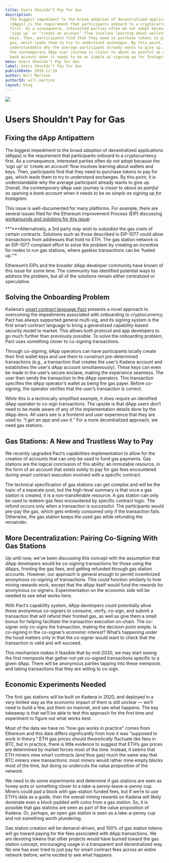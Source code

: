 ```yaml
---
title: Users Shouldn’t Pay for Gas
description:
  The biggest impediment to the broad adoption of decentralized applications
  (dApps) is the requirement that participants onboard to a cryptocurrency
  first. As a consequence, interested parties often do not adopt because the
  ‘sign up’ or ‘create an account’ flow involves learning about wallets and
  keys. Then, participants find that they need to purchase tokens to pay for
  gas, which leads them to try to understand exchanges. By this point, it is
  understandable why the average participant already wants to give up. Overall,
  the contemporary dApp user journey is closer to about as painful as opening a
  bank account when it needs to be as simple as signing up for Instagram.
menu: Users Shouldn’t Pay for Gas
label: Users Shouldn’t Pay for Gas
publishDate: 2019-12-19
author: Will Martino
authorId: will.martino
layout: blog
---
```


![](/assets/blog/2019/1_2tCoP7nddaQefAs0TVlygg.webp)

# Users Shouldn’t Pay for Gas

## Fixing the dApp Antipattern

The biggest impediment to the broad adoption of decentralized applications
(dApps) is the requirement that participants onboard to a cryptocurrency first.
As a consequence, interested parties often do not adopt because the ‘sign up’ or
‘create an account’ flow involves learning about wallets and keys. Then,
participants find that they need to purchase tokens to pay for gas, which leads
them to try to understand exchanges. By this point, it is understandable why the
average participant already wants to give up. Overall, the contemporary dApp
user journey is closer to _about as painful as opening a bank account_ when it
needs to be _as simple as signing up for Instagram._

This issue is well-documented for many platforms. For example, there are several
issues filed for the Ethereum Improvement Process (EIP) discussing
[workarounds and solutions for this issue](https://eips.ethereum.org/EIPS/eip-1613):

**“\***Alternatively, a 3rd party may wish to subsidize the gas costs of certain
contracts. Solutions such as those described in EIP-1077 could allow
transactions from addresses that hold no ETH. The gas station network is an
EIP-1077 compliant effort to solve the problem by creating an incentive for
nodes to run gas stations, where gasless transactions can be ‘fueled up.’”\*

Ethereum’s EIPs and the broader dApp developer community have known of this
issue for some time. The community has identified potential ways to address the
problem, but all of the solutions remain either centralized or speculative.

## Solving the Onboarding Problem

Kadena’s
[smart contract language Pact](https://medium.com/kadena-io/safer-smarter-contracts-with-pact-e86b9ccaca9f)
presents a novel approach to overcoming the impediments associated with
onboarding to cryptocurrency. Pact has always supported general multi-sig, and
its signing system is the first smart contract language to bring a generalized
capability-based security model to market. This allows both protocol and app
developers to go much further than previously possible. To solve the onboarding
problem, Pact uses something closer to co-signing transactions.

Through co-signing, dApp operators can have participants locally create their
first wallet keys and use them to construct pre-determined transactions (e.g., a
transaction that creates the user’s Kadena account and establishes the user’s
dApp account simultaneously). These keys can even be made in the user’s secure
enclave, making the experience seamless. The user then sends the transaction to
the dApp operators. This transaction specifies the dApp operator’s wallet as
being the gas payer. Before co-signing, the operator verifies that the user’s
transaction is correct.

While this is a technically simplified example, it does require an identified
dApp operator to co-sign transactions. The upside is that dApp users don’t need
to be made aware of any of the implementation details done by the dApp devs. All
users see is a frontend and user experience that they are used to: “_I get an
app and use it.”_ For a more decentralized approach, we need gas stations.

## Gas Stations: A New and Trustless Way to Pay

We recently upgraded Pact’s capabilities implementation to allow for the
creation of accounts that can _only_ be used to fund gas payments. Gas stations
are the logical conclusion of this ability: an immutable resource, in the form
of an account that exists solely to pay for gas fees encountered during smart
contract execution involved with a specific contract.

The technical specification of gas stations can get complex and will be the
topic of a separate post, but the high-level summary is that once a gas station
is created, it is a non-transferable resource. A gas station can only be used to
redeem gas fees encountered by specific contract logic. The refund occurs only
when a transaction is successful. The participants would pre-pay the gas, which
gets entirely consumed only if the transaction fails. Otherwise, the gas station
keeps the used gas while refunding the remainder.

## More Decentralization: Pairing Co-Signing With Gas Stations

Up until now, we’ve been discussing this concept with the assumption that dApp
developers would be co-signing transactions for those using the dApps, fronting
the gas fees, and getting refunded through gas station accounts. However, our
approach is general enough to permit incentivized anonymous co-signing of
transactions. This could function similarly to how mining rewards work, except
that the dApp itself would fund the rewards for anonymous co-signers.
Experimentation on the economic side will be needed to see what works here.

With Pact’s capability system, dApp developers could potentially allow these
anonymous co-signers to consume, verify, co-sign, and submit a transaction that
will refund their fronted gas, as well as give them a small bonus for helping
facilitate the transaction execution on-chain. The co-signer only co-signs the
transaction, making the decision point simple. Is co-signing in the co-signer’s
economic interest? What’s happening under the hood matters only in that the
co-signer would want to check that the transaction is valid and will succeed.

This mechanism makes it feasible that by mid-2020, we may start seeing the first
mempools that gather not yet co-signed transactions specific to a given dApp.
There will be anonymous parties tapping into these mempools and taking
transactions that they are willing to co-sign.

## Economic Experiments Needed

The first gas stations will be built on Kadena in 2020, and deployed in a very
limited way as the economic impact of them is still unclear — we’ll need to
build a few, put them on mainnet, and see what happens. The key takeaway is that
we’ll be able to test this approach for the first time and experiment to figure
out what works best.

Most of the data we have on “how gas works in practice” comes from Ethereum and
this data differs significantly from how it was “supposed to work in theory.”
ETH gas prices should _theoretically_ fluctuate like fees in BTC, but in
practice, there is little evidence to suggest that ETH’s gas prices are
determined by market forces most of the time. Instead, it seems that ETH miners
view smart contracts (and thus gas) much the same way that BTC miners view
transactions: most miners would rather mine empty blocks most of the time, but
doing so undercuts the value proposition of the network.

We need to do some experiments and determine if gas stations are seen as
honey-pots or something closer to a take-a-penny-leave-a-penny cup. Miners could
pad a block with gas-station funded fees, but if we’re to use ETH’s data as a
guide, then the overall mining rewards on Kadena will likely dominate even a
block padded with coins from a gas station. So, it is possible that gas stations
are seen as part of the value proposition of Kadena. Or, perhaps, an open gas
station is seen as a take-a-penny cup and not something worth plundering.

Gas station creation will be demand-driven, and 100% of gas station tokens will
go toward paying for the fees associated with dApp transactions. We are devoting
tokens that other projects would have burned toward the gas station concept,
encouraging usage in a transparent and decentralized way. No one has ever tried
to just pay for smart contract fees across an entire network before; we’re
excited to see what happens.

